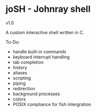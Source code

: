 # joSH - Johnray shell
v1.0

A custom interactive shell written in C.

To-Do:
- handle built-in commands
- keyboard interrupt handling
- tab completion
- history
- aliases
- scripting
- piping
- redirection
- background processes
- colors
- POSIX compliance for fish intergration